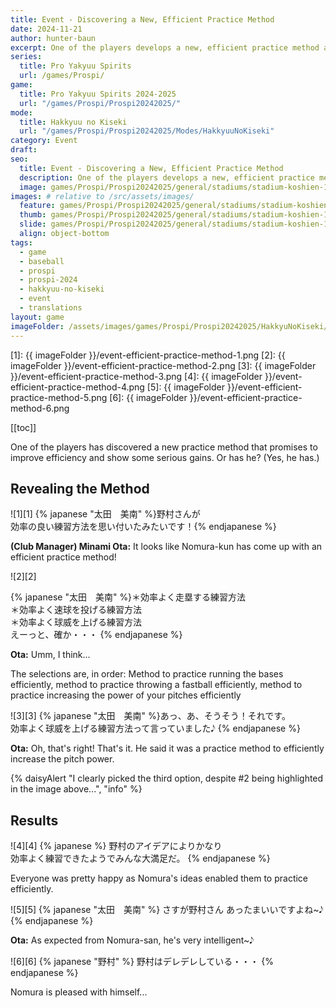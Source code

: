 ```yaml
---
title: Event - Discovering a New, Efficient Practice Method
date: 2024-11-21
author: hunter-baun
excerpt: One of the players develops a new, efficient practice method and shows it to us
series:
  title: Pro Yakyuu Spirits
  url: /games/Prospi/
game: 
  title: Pro Yakyuu Spirits 2024-2025
  url: "/games/Prospi/Prospi20242025/"
mode: 
  title: Hakkyuu no Kiseki
  url: "/games/Prospi/Prospi20242025/Modes/HakkyuuNoKiseki"
category: Event
draft: 
seo:
  title: Event - Discovering a New, Efficient Practice Method
  description: One of the players develops a new, efficient practice method and shows it to us
  image: games/Prospi/Prospi20242025/general/stadiums/stadium-koshien-1.png
images: # relative to /src/assets/images/
  feature: games/Prospi/Prospi20242025/general/stadiums/stadium-koshien-1.png
  thumb: games/Prospi/Prospi20242025/general/stadiums/stadium-koshien-1.png
  slide: games/Prospi/Prospi20242025/general/stadiums/stadium-koshien-1.png
  align: object-bottom
tags:
  - game
  - baseball
  - prospi
  - prospi-2024
  - hakkyuu-no-kiseki
  - event
  - translations
layout: game
imageFolder: /assets/images/games/Prospi/Prospi20242025/HakkyuNoKiseki/Events/Efficient-Practice-Method
---
```


[1]: {{ imageFolder }}/event-efficient-practice-method-1.png
[2]: {{ imageFolder }}/event-efficient-practice-method-2.png
[3]: {{ imageFolder }}/event-efficient-practice-method-3.png
[4]: {{ imageFolder }}/event-efficient-practice-method-4.png
[5]: {{ imageFolder }}/event-efficient-practice-method-5.png
[6]: {{ imageFolder }}/event-efficient-practice-method-6.png

[[toc]]

<article class="prose max-w-xl lg:max-w-4xl lg:prose-lg">

One of the players has discovered a new practice method that promises to improve efficiency and show some serious gains. Or has he? (Yes, he has.)

## Revealing the Method
![1][1]
{% japanese "太田　美南" %}野村さんが<br />効率の良い練習方法を思い付いたみたいです！{% endjapanese %}

**(Club Manager) Minami Ota:** It looks like Nomura-kun has come up with an efficient practice method!

![2][2]

{% japanese "太田　美南" %}＊効率よく走塁する練習方法<br />
＊効率よく速球を投げる練習方法<br />
＊効率よく球威を上げる練習方法<br />
えーっと、確か・・・
{% endjapanese %}

**Ota:** Umm, I think...

The selections are, in order: Method to practice running the bases efficiently, method to practice throwing a fastball efficiently, method to practice increasing the power of your pitches efficiently

![3][3]
{% japanese "太田　美南" %}あっ、あ、そうそう！それです。<br />
効率よく球威を上げる練習方法って言っていました𝅘𝅥𝅮
{% endjapanese %}

**Ota:** Oh, that's right! That's it. 
He said it was a practice method to efficiently increase the pitch power.

{% daisyAlert "I clearly picked the third option, despite #2 being highlighted in the image above...", "info" %}

## Results

![4][4]
{% japanese %}
野村のアイデアによりかなり<br />効率よく練習できたようでみんな大満足だ。
{% endjapanese %}

Everyone was pretty happy as Nomura's ideas enabled them to practice efficiently.

![5][5]
{% japanese "太田　美南" %}
さすが野村さん
あったまいいですよね~𝅘𝅥𝅮
{% endjapanese %}

**Ota:** As expected from Nomura-san, he's very intelligent~𝅘𝅥𝅮

![6][6]
{% japanese "野村" %}
野村はデレデレしている・・・
{% endjapanese %}

Nomura is pleased with himself...

</article>